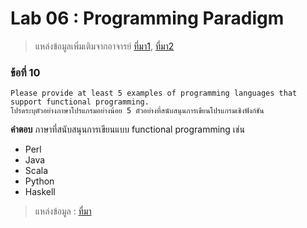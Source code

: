 # Lab 06 : Programming Paradigm
> แหล่งข้อมูลเพิ่มเติมจากอาจารย์ [ที่มา1](https://cs.lmu.edu/~ray/notes/paradigms/), [ที่มา2](https://www.youtube.com/watch?v=3TBq__oKUzk&ab_channel=Confreaks)

### ข้อที่ 10
```
Please provide at least 5 examples of programming languages that support functional programming.
โปรดระบุตัวอย่างภาษาโปรแกรมอย่างน้อย 5 ตัวอย่างที่สนับสนุนการเขียนโปรแกรมเชิงฟังก์ชัน
```
**คำตอบ** ภาษาที่สนับสนุนการเขียนแบบ functional programming เช่น
- Perl
- Java
- Scala
- Python
- Haskell

> แหล่งข้อมูล : [ที่มา](https://towardsdatascience.com/why-developers-are-falling-in-love-with-functional-programming-13514df4048e)
